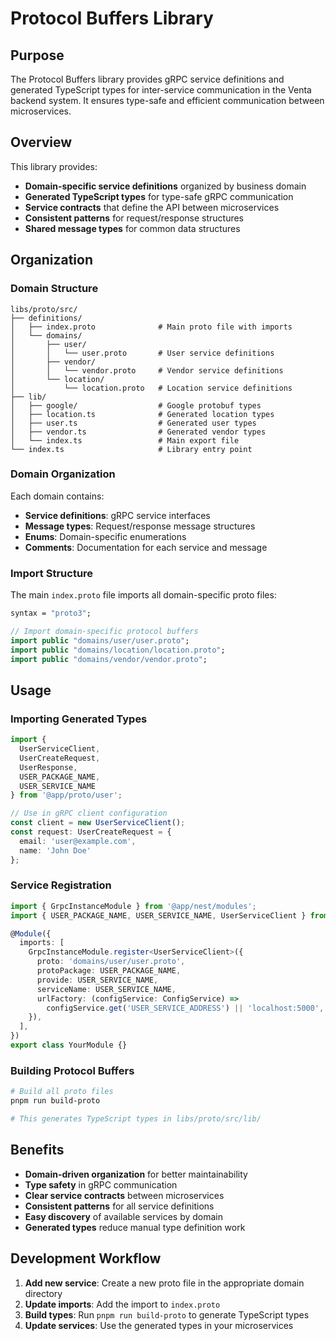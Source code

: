 # Protocol Buffers Library

## Purpose

The Protocol Buffers library provides gRPC service definitions and generated TypeScript types for inter-service communication in the Venta backend system. It ensures type-safe and efficient communication between microservices.

## Overview

This library provides:
- **Domain-specific service definitions** organized by business domain
- **Generated TypeScript types** for type-safe gRPC communication
- **Service contracts** that define the API between microservices
- **Consistent patterns** for request/response structures
- **Shared message types** for common data structures

## Organization

### Domain Structure

```
libs/proto/src/
├── definitions/
│   ├── index.proto              # Main proto file with imports
│   └── domains/
│       ├── user/
│       │   └── user.proto       # User service definitions
│       ├── vendor/
│       │   └── vendor.proto     # Vendor service definitions
│       └── location/
│           └── location.proto   # Location service definitions
├── lib/
│   ├── google/                  # Google protobuf types
│   ├── location.ts              # Generated location types
│   ├── user.ts                  # Generated user types
│   ├── vendor.ts                # Generated vendor types
│   └── index.ts                 # Main export file
└── index.ts                     # Library entry point
```

### Domain Organization

Each domain contains:
- **Service definitions**: gRPC service interfaces
- **Message types**: Request/response message structures
- **Enums**: Domain-specific enumerations
- **Comments**: Documentation for each service and message

### Import Structure

The main `index.proto` file imports all domain-specific proto files:

```protobuf
syntax = "proto3";

// Import domain-specific protocol buffers
import public "domains/user/user.proto";
import public "domains/location/location.proto";
import public "domains/vendor/vendor.proto";
```

## Usage

### Importing Generated Types

```typescript
import { 
  UserServiceClient,
  UserCreateRequest,
  UserResponse,
  USER_PACKAGE_NAME,
  USER_SERVICE_NAME
} from '@app/proto/user';

// Use in gRPC client configuration
const client = new UserServiceClient();
const request: UserCreateRequest = {
  email: 'user@example.com',
  name: 'John Doe'
};
```

### Service Registration

```typescript
import { GrpcInstanceModule } from '@app/nest/modules';
import { USER_PACKAGE_NAME, USER_SERVICE_NAME, UserServiceClient } from '@app/proto/user';

@Module({
  imports: [
    GrpcInstanceModule.register<UserServiceClient>({
      proto: 'domains/user/user.proto',
      protoPackage: USER_PACKAGE_NAME,
      provide: USER_SERVICE_NAME,
      serviceName: USER_SERVICE_NAME,
      urlFactory: (configService: ConfigService) => 
        configService.get('USER_SERVICE_ADDRESS') || 'localhost:5000',
    }),
  ],
})
export class YourModule {}
```

### Building Protocol Buffers

```bash
# Build all proto files
pnpm run build-proto

# This generates TypeScript types in libs/proto/src/lib/
```

## Benefits

- **Domain-driven organization** for better maintainability
- **Type safety** in gRPC communication
- **Clear service contracts** between microservices
- **Consistent patterns** for all service definitions
- **Easy discovery** of available services by domain
- **Generated types** reduce manual type definition work

## Development Workflow

1. **Add new service**: Create a new proto file in the appropriate domain directory
2. **Update imports**: Add the import to `index.proto`
3. **Build types**: Run `pnpm run build-proto` to generate TypeScript types
4. **Update services**: Use the generated types in your microservices
